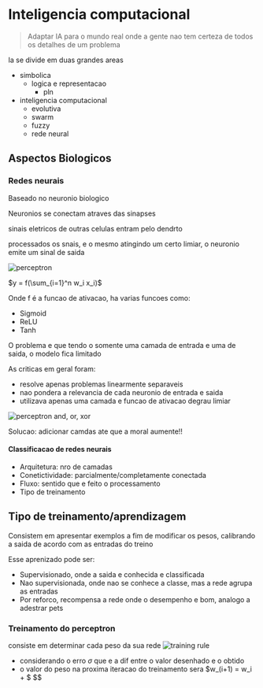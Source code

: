 # Inteligencia computacional

> Adaptar IA para o mundo real onde a gente nao tem certeza de todos os detalhes de um problema 

Ia se divide em duas grandes areas

- simbolica
  - logica e representacao
    - pln
- inteligencia computacional
  - evolutiva
  - swarm
  - fuzzy
  - rede neural

## Aspectos Biologicos

### Redes neurais

Baseado no neuronio biologico

 Neuronios se conectam atraves das sinapses

sinais eletricos de outras celulas entram pelo dendrto

processados os snais, e o mesmo atingindo um certo limiar, o neuronio emite um sinal de saida

![perceptron](https://encrypted-tbn0.gstatic.com/images?q=tbn:ANd9GcQoYAV35AT1tOwbk2X1D9mogbGxq31kkfdyeQ&s)

$y = f(\sum_{i=1}^n w_i x_i)$

Onde f é a funcao de ativacao, ha varias funcoes como:

- Sigmoid
- ReLU
- Tanh


O problema e que tendo o somente uma camada de entrada e uma de saida, o modelo fica limitado

As criticas em geral  foram:

- resolve apenas problemas linearmente separaveis
- nao pondera a relevancia de cada neuronio  de entrada e saida
- utilizava apenas uma camada e funcao de ativacao degrau limiar

![perceptron and, or, xor](https://encrypted-tbn0.gstatic.com/images?q=tbn:ANd9GcRa55PzTy96qE_EpL7jYlLBDk9ydVkrLexvddH5HSgOEpPXj1m8p2dB7eY&s=10)

Solucao: adicionar camdas ate que a moral aumente!!

#### Classificacao de redes neurais

- Arquitetura: nro de camadas
- Conetictividade: parcialmente/completamente conectada
- Fluxo: sentido que e feito o processamento
- Tipo de treinamento

## Tipo de treinamento/aprendizagem

Consistem em apresentar exemplos a fim de modificar os pesos, calibrando a saida de acordo com as entradas do treino

Esse aprenizado pode ser:

- Supervisionado, onde a saida e conhecida e classificada
- Nao supervisionada, onde nao se conhece a classe, mas a rede agrupa as entradas
- Por reforco, recompensa a rede onde o desempenho e bom, analogo a adestrar pets


### Treinamento do perceptron

consiste em determinar cada peso da sua rede
![training rule](https://encrypted-tbn0.gstatic.com/images?q=tbn:ANd9GcR5ecmi4s_ob-cfOc3FHVjKtjCMP9ZsueFo4AeOfNj97-Izkw9DfQXQsbop&s=10)
- considerando o erro $\sigma$ que e a dif entre o valor desenhado e o obtido
- o valor do peso na proxima iteracao do treinamento sera $w_(i+1) = w_i + $
$$